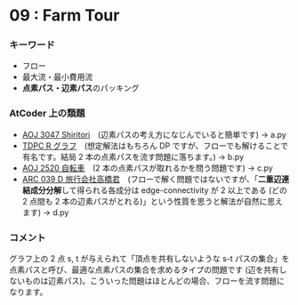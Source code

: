 # 09 : Farm Tour

### キーワード

- フロー
- 最大流・最小費用流
- **点素パス・辺素パス**のパッキング

### AtCoder 上の類題

- [AOJ 3047 Shiritori](http://judge.u-aizu.ac.jp/onlinejudge/description.jsp?id=3047)　(辺素パスの考え方になじんでいると簡単です) -> a.py
- [TDPC R グラフ](https://atcoder.jp/contests/tdpc/tasks/tdpc_graph)　(想定解法はもちろん DP ですが、フローでも解けることで有名です。結局 2 本の点素パスを流す問題に落ちます。) -> b.py
- [AOJ 2520 自転車](http://judge.u-aizu.ac.jp/onlinejudge/cdescription.jsp?cid=ACPC2013Day1&pid=F)　(2 本の点素パスが取れるかを問う問題です) -> c.py
- [ARC 039 D 旅行会社高橋君](https://atcoder.jp/contests/arc039/tasks/arc039_d)　(フローで解く問題ではないですが、「**二重辺連結成分分解**して得られる各成分は edge-connectivity が 2 以上である (どの 2 点間も 2 本の辺素パスがとれる)」という性質を思うと解法が自然に思えます) -> d.py

### コメント
グラフ上の 2 点 s, t が与えられて「頂点を共有しないような s-t パスの集合」を点素パスと呼び、最適な点素パスの集合を求めるタイプの問題です (辺を共有しないものは辺素パス)。こういった問題はほとんどの場合、フローを流す問題になります。
